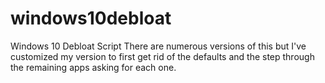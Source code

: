 # windows10debloat
Windows 10 Debloat Script
There are numerous versions of this but I've customized my version to first get rid of the defaults and the step through the remaining apps asking for each one.

